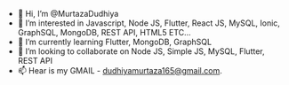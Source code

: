 - 👋 Hi, I’m @MurtazaDudhiya
- 👀 I’m interested in Javascript, Node JS, Flutter, React JS, MySQL, Ionic, GraphSQL, MongoDB, REST API, HTML5 ETC... 
- 🌱 I’m currently learning Flutter, MongoDB, GraphSQL
- 💞️ I’m looking to collaborate on Node JS, Simple JS, MySQL, Flutter, REST API
- 📫 Hear is my GMAIL - dudhiyamurtaza165@gmail.com.
